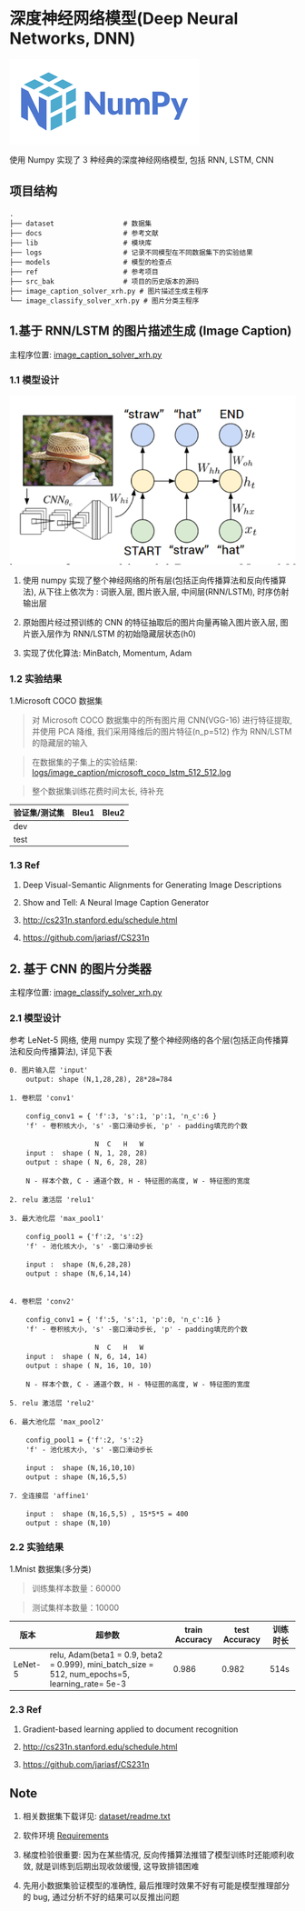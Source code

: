 
# 深度神经网络模型(Deep Neural Networks, DNN)

![avatar](docs/images/numpy_logo.png) 

使用 Numpy 实现了 3 种经典的深度神经网络模型, 包括 RNN, LSTM, CNN


## 项目结构
    .
    ├── dataset                 # 数据集
    ├── docs                    # 参考文献
    ├── lib                     # 模块库
    ├── logs                    # 记录不同模型在不同数据集下的实验结果 
    ├── models                  # 模型的检查点
    ├── ref                     # 参考项目
    ├── src_bak                 # 项目的历史版本的源码
    ├── image_caption_solver_xrh.py # 图片描述生成主程序
    └── image_classify_solver_xrh.py # 图片分类主程序

## 1.基于 RNN/LSTM 的图片描述生成 (Image Caption)

主程序位置: [image_caption_solver_xrh.py](image_caption_solver_xrh.py)

### 1.1 模型设计

![avatar](docs/images/RNN.png) 

1. 使用 numpy 实现了整个神经网络的所有层(包括正向传播算法和反向传播算法), 
从下往上依次为 : 词嵌入层, 图片嵌入层, 中间层(RNN/LSTM), 时序仿射输出层

2. 原始图片经过预训练的 CNN 的特征抽取后的图片向量再输入图片嵌入层, 图片嵌入层作为 RNN/LSTM 的初始隐藏层状态(h0) 

3. 实现了优化算法: MinBatch, Momentum, Adam

### 1.2 实验结果

1.Microsoft COCO 数据集

> 对 Microsoft COCO 数据集中的所有图片用 CNN(VGG-16) 进行特征提取, 并使用 PCA 降维, 我们采用降维后的图片特征(n_p=512)
作为 RNN/LSTM 的隐藏层的输入

> 在数据集的子集上的实验结果: [logs/image_caption/microsoft_coco_lstm_512_512.log](logs/image_caption/microsoft_coco_lstm_512_512.log)

> 整个数据集训练花费时间太长, 待补充

验证集/测试集  | Bleu1 | Bleu2 | 
--------------| ------|-------|
dev |  |   | 
test |  |   | 

### 1.3 Ref

1. Deep Visual-Semantic Alignments for Generating Image Descriptions

2. Show and Tell: A Neural Image Caption Generator

3. http://cs231n.stanford.edu/schedule.html

4. https://github.com/jariasf/CS231n

## 2. 基于 CNN 的图片分类器

主程序位置: [image_classify_solver_xrh.py](image_classify_solver_xrh.py)

### 2.1 模型设计

参考 LeNet-5 网络, 使用 numpy 实现了整个神经网络的各个层(包括正向传播算法和反向传播算法), 详见下表

    0. 图片输入层 'input'
        output: shape (N,1,28,28), 28*28=784

    1. 卷积层 'conv1'

        config_conv1 = { 'f':3, 's':1, 'p':1, 'n_c':6 }
        'f' - 卷积核大小, 's' -窗口滑动步长, 'p' - padding填充的个数

                         N  C   H   W
        input :  shape ( N, 1, 28, 28)
        output : shape ( N, 6, 28, 28)

        N - 样本个数, C - 通道个数, H - 特征图的高度, W - 特征图的宽度

    2. relu 激活层 'relu1'

    3. 最大池化层 'max_pool1'

        config_pool1 = {'f':2, 's':2}
        'f' - 池化核大小, 's' -窗口滑动步长

        input :  shape (N,6,28,28)
        output : shape (N,6,14,14)


    4. 卷积层 'conv2'

        config_conv1 = { 'f':5, 's':1, 'p':0, 'n_c':16 }
        'f' - 卷积核大小, 's' -窗口滑动步长, 'p' - padding填充的个数
    
                         N  C   H   W
        input :  shape ( N, 6, 14, 14)
        output : shape ( N, 16, 10, 10)
    
        N - 样本个数, C - 通道个数, H - 特征图的高度, W - 特征图的宽度

    5. relu 激活层 'relu2'

    6. 最大池化层 'max_pool2'

        config_pool1 = {'f':2, 's':2}
        'f' - 池化核大小, 's' -窗口滑动步长

        input :  shape (N,16,10,10)
        output : shape (N,16,5,5)

    7. 全连接层 'affine1'

        input :  shape (N,16,5,5) , 15*5*5 = 400
        output : shape (N,10)

### 2.2 实验结果

1.Mnist 数据集(多分类)

> 训练集样本数量：60000 

> 测试集样本数量：10000

| 版本  |   超参数  | train Accuracy | test Accuracy |训练时长 |
| ---------- | -----------| -----------| -----------|-----------|
| LeNet-5 |relu, Adam(beta1 = 0.9, beta2 = 0.999), mini_batch_size = 512, num_epochs=5, learning_rate= 5e-3| 0.986 |0.982 | 514s  |




### 2.3 Ref

1. Gradient-based learning applied to document recognition

2. http://cs231n.stanford.edu/schedule.html

3. https://github.com/jariasf/CS231n

## Note

1. 相关数据集下载详见: [dataset/readme.txt](dataset/readme.txt)

2. 软件环境 [Requirements](requirements.txt)

3. 梯度检验很重要: 因为在某些情况, 反向传播算法推错了模型训练时还能顺利收敛, 就是训练到后期出现收敛缓慢, 这导致排错困难

4. 先用小数据集验证模型的准确性, 最后推理时效果不好有可能是模型推理部分的 bug, 通过分析不好的结果可以反推出问题









